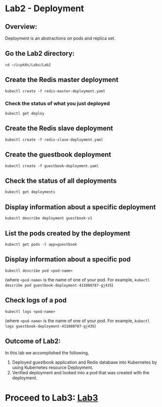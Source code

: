 # Lab2 - Deployment


## Overview:
Deployment is an abstractions on pods and replica set.

## Go the Lab2 directory:
`cd ~/icpk8s/Labs/Lab2`

## Create the Redis master deployment
`kubectl create -f redis-master-deployment.yaml`

### Check the status of what you just deployed
`kubectl get deploy`

## Create the Redis slave deployment
`kubectl create -f redis-slave-deployment.yaml`

## Create the guestbook deployment
`kubectl create -f guestbook-deployment.yaml`

## Check the status of all deployments
`kubectl get deployments`

## Display information about a specific deployment

`kubectl describe deployment guestbook-v1`

## List the pods created by the deployment

`kubectl get pods -l app=guestbook`

## Display information about a specific pod

`kubectl describe pod <pod-name>`

(where `<pod-name>` is the name of one of your pod. For example, `kubectl describe pod guestbook-deployment-431080787-gj435`)

## Check logs of a pod

`kubectl logs <pod-name>`

(where `<pod-name>` is the name of one of your pod. For example, `kubectl logs guestbook-deployment-431080787-gj435`)


## Outcome of Lab2:
In this lab we accomplished the following,
1. Deployed guestbook application and Redis database into Kubernetes by using Kubernetes resource Deployment.
2. Verified deployment and looked into a pod that was created with the deployment.

# Proceed to Lab3: [Lab3](../Lab3/README.md)
